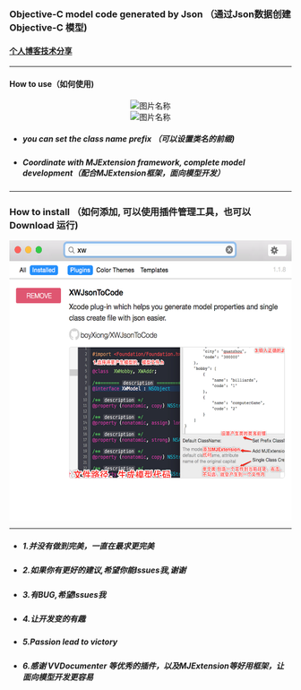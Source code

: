 ### Objective-C model code generated by Json （通过Json数据创建Objective-C 模型)

#### [个人博客技术分享](http://www.jianshu.com/users/538cc0206202/latest_articles)

---

#### How to use（如何使用)

<div  align="center"> 
<img src="http://img.blog.csdn.net/20150731002154042" width = "600" height = "500" alt="图片名称" align=center />
</div>


<div  align="center"> 
<img src="http://img.blog.csdn.net/20150917193217724" width = "600" height = "500" alt="图片名称" align=center />
</div>




+ ##### you can set the class name prefix （可以设置类名的前缀)


+ ##### Coordinate with MJExtension framework, complete model development（配合MJExtension框架，面向模型开发）

---


### How to install （如何添加, 可以使用插件管理工具，也可以Download 运行)

<div  align="center"> 
<img src="https://raw.githubusercontent.com/boyXiong/raw/master/picture/installDisplay.png" width = "600" height = "500" alt="图片名称" align=center />
</div>


---
+ ##### 1.并没有做到完美，一直在最求更完美

+ ##### 2.如果你有更好的建议,希望你能Issues我,谢谢

+ ##### 3.有BUG,希望Issues我

+ ##### 4.让开发变的有趣

+ ##### 5.Passion lead to victory

+ ##### 6.感谢 VVDocumenter 等优秀的插件，以及MJExtension等好用框架，让面向模型开发更容易




